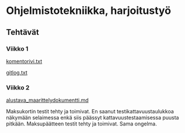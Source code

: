 # Ohjelmistotekniikka, harjoitustyö
## Tehtävät
### Viikko 1

[komentorivi.txt](https://github.com/tsalonie/ot-harjoitustyo/blob/master/laskarit/viikko1/komentorivi.txt)

[gitlog.txt](https://github.com/tsalonie/ot-harjoitustyo/blob/master/laskarit/viikko1/gitlog.txt)

### Viikko 2

[alustava_maarittelydokumentti.md](https://github.com/tsalonie/ot-harjoitustyo/blob/master/dokumentaatio/alustava_maarittelydokumentti.md)

Maksukortin testit tehty ja toimivat. En saanut testikattavuustaulukkoa näkymään selaimessa enkä siis päässyt kattavuustestaamisessa puusta pitkään. 
Maksupäätteen testit tehty ja toimivat. Sama ongelma.
